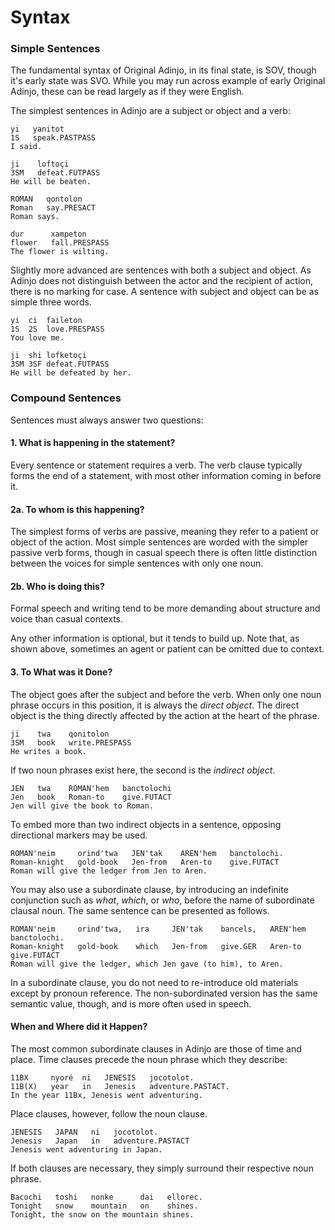 Syntax
======

### Simple Sentences ###

The fundamental syntax of Original Adinjo, in its final state, is SOV, though it's early state was SVO. While you may run across example of early Original Adinjo, these can be read largely as if they were English.

The simplest sentences in Adinjo are a subject or object and a verb:

```
yi   yanitot
1S   speak.PASTPASS
I said.
```
```
ji    loftoçi
3SM   defeat.FUTPASS
He will be beaten.
```
```
ROMAN   qontolon
Roman   say.PRESACT
Roman says.
```
```
dur      xampeton
flower   fall.PRESPASS
The flower is wilting.
```

Slightly more advanced are sentences with both a subject and object. As Adinjo does not distinguish between the actor and the recipient of action, there is no marking for case. A sentence with subject and object can be as simple three words.

```
yi  ci  faileton
1S  2S  love.PRESPASS
You love me.

ji  shi lofketoçi
3SM 3SF defeat.FUTPASS
He will be defeated by her.
```

### Compound Sentences ###

Sentences must always answer two questions:

#### 1. What is happening in the statement?

Every sentence or statement requires a verb. The verb clause typically forms the end of a statement, with most other information coming in before it.

#### 2a. To whom is this happening?

The simplest forms of verbs are passive, meaning they refer to a patient or object of the action. Most simple sentences are worded with the simpler passive verb forms, though in casual speech there is often little distinction between the voices for simple sentences with only one noun.

#### 2b. Who is doing this?

Formal speech and writing tend to be more demanding about structure and voice than casual contexts.

Any other information is optional, but it tends to build up. Note that, as shown above, sometimes an agent or patient can be omitted due to context.

#### 3. To What was it Done? ####

The object goes after the subject and before the verb. When only one noun phrase occurs in this position, it is always the _direct object_. The direct object is the thing directly affected by the action at the heart of the phrase.

```
ji    twa    qonitolon
3SM   book   write.PRESPASS
He writes a book.
```

If two noun phrases exist here, the second is the _indirect object_.

```
JEN   twa    ROMAN'hem   banctolochi
Jen   book   Roman-to    give.FUTACT
Jen will give the book to Roman.
```

To embed more than two indirect objects in a sentence, opposing directional markers may be used.

```
ROMAN'neim     orind'twa   JEN'tak    AREN'hem   banctolochi.
Roman-knight   gold-book   Jen-from   Aren-to    give.FUTACT
Roman will give the ledger from Jen to Aren.
```

You may also use a subordinate clause, by introducing an indefinite conjunction such as _what_, _which_, or _who_, before the name of subordinate clausal noun. The same sentence can be presented as follows.

```
ROMAN'neim     orind'twa,   ira     JEN'tak    bancels,   AREN'hem   banctolochi.
Roman-knight   gold-book    which   Jen-from   give.GER   Aren-to    give.FUTACT
Roman will give the ledger, which Jen gave (to him), to Aren.
```

In a subordinate clause, you do not need to re-introduce old materials except by pronoun reference. The non-subordinated version has the same semantic value, though, and is more often used in speech.

#### When and Where did it Happen? ####

The most common subordinate clauses in Adinjo are those of time and place. Time clauses precede the noun phrase which they describe:

```
11BX     nyoré  ni   JENESIS   jocotolot.
11B(X)   year   in   Jenesis   adventure.PASTACT.
In the year 11Bx, Jenesis went adventuring.
```

Place clauses, however, follow the noun clause.

```
JENESIS   JAPAN   ni   jocotolot.
Jenesis   Japan   in   adventure.PASTACT
Jenesis went adventuring in Japan.
```

If both clauses are necessary, they simply surround their respective noun phrase.

```
Bacochi   toshi   nonke      dai   ellorec.
Tonight   snow    mountain   on    shines.
Tonight, the snow on the mountain shines.
```
